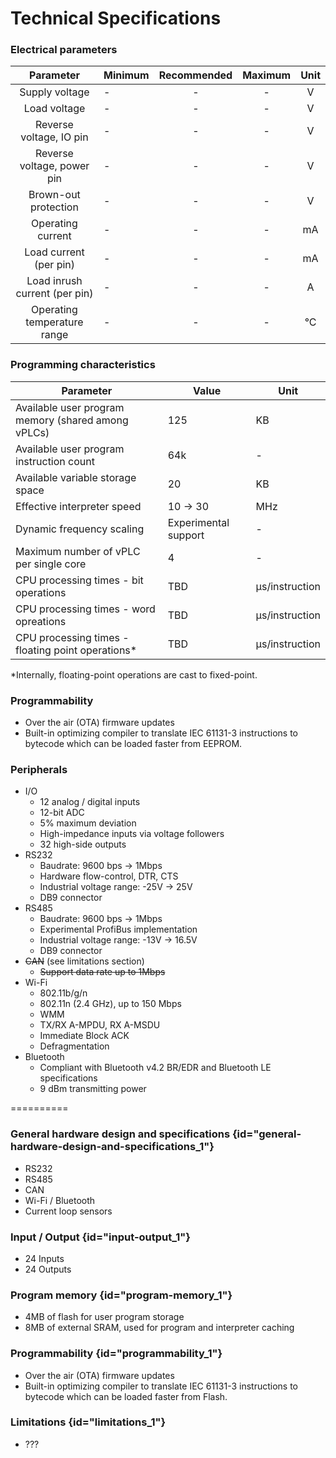 # Technical Specifications
### Electrical parameters

|           Parameter           | Minimum | Recommended | Maximum | Unit |
|:-----------------------------:|---------|:-----------:|:-------:|:----:|
|        Supply voltage         | -       |      -      |    -    |  V   |
|         Load voltage          | -       |      -      |    -    |  V   |
|    Reverse voltage, IO pin    | -       |      -      |    -    |  V   |
|  Reverse voltage, power pin   | -       |      -      |    -    |  V   |
|     Brown-out protection      | -       |      -      |    -    |  V   |
|       Operating current       | -       |      -      |    -    |  mA  |
|    Load current (per pin)     | -       |      -      |    -    |  mA  |
| Load inrush current (per pin) | -       |      -      |    -    |  A   |
|  Operating temperature range  | -       |      -      |    -    |  °C  |

### Programming characteristics

| Parameter                                          | Value                | Unit           |
|----------------------------------------------------|----------------------|----------------|
| Available user program memory (shared among vPLCs) | 125                  | KB             |
| Available user program instruction count           | 64k                  | -              |
| Available variable storage space                   | 20                   | KB             |
| Effective interpreter speed                        | 10 -> 30             | MHz            |
| Dynamic frequency scaling                          | Experimental support | -              |
| Maximum number of vPLC per single core             | 4                    | -              |
| CPU processing times - bit operations              | TBD                  | μs/instruction |
| CPU processing times - word opreations             | TBD                  | μs/instruction |
| CPU processing times - floating point operations*  | TBD                  | μs/instruction |
*Internally, floating-point operations are cast to fixed-point.

### Programmability
- Over the air (OTA) firmware updates
- Built-in optimizing compiler to translate IEC 61131-3 instructions to bytecode which can be loaded faster from EEPROM.

### Peripherals
- I/O
    - 12 analog / digital inputs
    - 12-bit ADC
    - 5% maximum deviation
    - High-impedance inputs via voltage followers
    - 32 high-side outputs
- RS232
    - Baudrate: 9600 bps -> 1Mbps
    - Hardware flow-control, DTR, CTS
    - Industrial voltage range: -25V -> 25V
    - DB9 connector
- RS485
    - Baudrate: 9600 bps -> 1Mbps
    - Experimental ProfiBus implementation
    - Industrial voltage range: -13V -> 16.5V
    - DB9 connector
- ~~CAN~~ (see limitations section)
    - ~~Support data rate up to 1Mbps~~
- Wi-Fi
    - 802.11b/g/n
    - 802.11n (2.4 GHz), up to 150 Mbps
    - WMM
    - TX/RX A-MPDU, RX A-MSDU
    - Immediate Block ACK
    - Defragmentation
- Bluetooth
    - Compliant with Bluetooth v4.2 BR/EDR and Bluetooth LE specifications
    - 9 dBm transmitting power


==========
### General hardware design and specifications {id="general-hardware-design-and-specifications_1"}
- RS232
- RS485
- CAN
- Wi-Fi / Bluetooth
- Current loop sensors

### Input / Output {id="input-output_1"}
- 24 Inputs
- 24 Outputs

### Program memory {id="program-memory_1"}
- 4MB of flash for user program storage
- 8MB of external SRAM, used for program and interpreter caching

### Programmability {id="programmability_1"}
- Over the air (OTA) firmware updates
- Built-in optimizing compiler to translate IEC 61131-3 instructions to bytecode which can be loaded faster from Flash.

### Limitations {id="limitations_1"}

- ???
